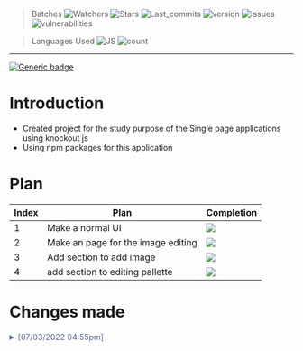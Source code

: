 > Batches
> ![Watchers](https://img.shields.io/github/watchers/kedarghadge/SPA?style=social) ![Stars](https://img.shields.io/github/stars/kedarghadge?style=social) ![Last_commits](https://img.shields.io/github/last-commit/kedarghadge/spa) ![version](https://img.shields.io/docker/v/kedarghadge/spa) ![Issues](https://img.shields.io/bitbucket/issues/kedarghadge/spa?style=plastic) ![vulnerabilities](https://img.shields.io/snyk/vulnerabilities/github/kedarghadge/spa)

> Languages Used
> ![JS](https://img.shields.io/github/languages/top/kedarghadge/spa?style=for-the-badge) ![count](https://img.shields.io/github/languages/count/kedarghadge/spa?style=for-the-badge)

---

[![Generic badge](https://img.shields.io/badge/Project-SPA-yellow.svg?style=for-the-badge)](https://shields.io/)

# Introduction

- Created project for the study purpose of the Single page applications using knockout js
- Using npm packages for this application

# Plan

| Index | Plan                               | Completion                        |
| ----- | ---------------------------------- | --------------------------------- |
| 1     | Make a normal UI                   | ![](https://progress-bar.dev/100) |
| 2     | Make an page for the image editing | ![](https://progress-bar.dev/30)  |
| 3     | Add section to add image           | ![](https://progress-bar.dev/100) |
| 4     | add section to editing pallette    | ![](https://progress-bar.dev/0)   |

# Changes made

<details >
<summary style="color:#5a6999">[07/03/2022 04:55pm]</summary>

- Added the code to import and show image.
- The dimensions of image box is fixed and not changed yet.
- Color palate or other editing tools has not been added yet.
- Use canvas for image display functionality is still pending.

</details>
